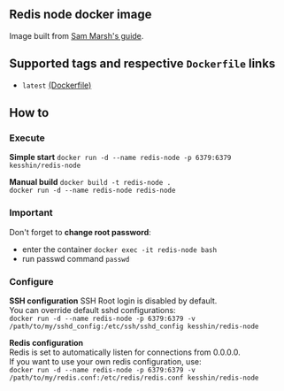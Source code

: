 ## Redis node docker image

Image built from [Sam Marsh's guide](http://www.everybodyhertz.co.uk/creating-a-distributed-redis-setup-using-docker/).

## Supported tags and respective `Dockerfile` links  
+ `latest` [(Dockerfile)](https://github.com/Wufe/docker-redis-node/blob/master/Dockerfile)

## How to
### Execute

**Simple start**
`docker run -d --name redis-node -p 6379:6379 kesshin/redis-node`

**Manual build**
`docker build -t redis-node .`  
`docker run -d --name redis-node redis-node`

### Important

Don't forget to **change root password**:  
+ enter the container `docker exec -it redis-node bash`
+ run passwd command `passwd`

### Configure

**SSH configuration**
SSH Root login is disabled by default.  
You can override default sshd configurations:  
`docker run -d --name redis-node -p 6379:6379 -v /path/to/my/sshd_config:/etc/ssh/sshd_config kesshin/redis-node`

**Redis configuration**  
Redis is set to automatically listen for connections from 0.0.0.0.  
If you want to use your own redis configuration, use:  
`docker run -d --name redis-node -p 6379:6379 -v /path/to/my/redis.conf:/etc/redis/redis.conf kesshin/redis-node`